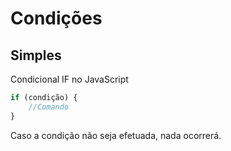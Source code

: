# Condições
## Simples
Condicional IF no JavaScript
```js
if (condição) {
    //Comando
}
```
Caso a condição não seja efetuada, nada ocorrerá.